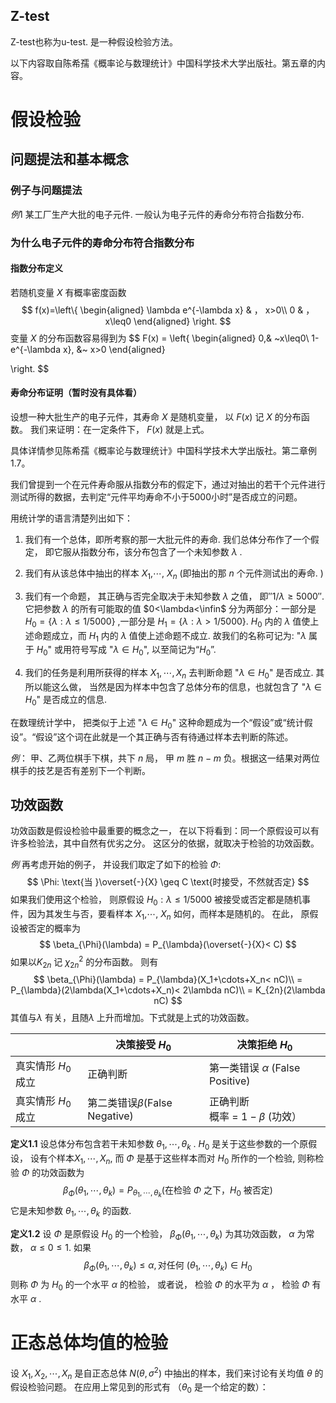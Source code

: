 ## Z-test

Z-test也称为u-test. 是一种假设检验方法。

以下内容取自陈希孺《概率论与数理统计》中国科学技术大学出版社。第五章的内容。

#  假设检验

##  问题提法和基本概念

### 例子与问题提法

$例1$ 某工厂生产大批的电子元件. 一般认为电子元件的寿命分布符合指数分布.

### 为什么电子元件的寿命分布符合指数分布

#### 指数分布定义

若随机变量 $X$ 有概率密度函数
$$
f(x)=\left\{
\begin{aligned}
\lambda e^{-\lambda x} & ， x>0\\
0 & ，x\leq0
\end{aligned}
\right.
$$
变量 $X$ 的分布函数容易得到为
$$
F(x) = \left\{
\begin{aligned}
0,& ~x\leq0\\
1-e^{-\lambda x}, &~ x>0
\end{aligned}

\right.
$$

#### 寿命分布证明（暂时没有具体看）

设想一种大批生产的电子元件，其寿命 $X$ 是随机变量， 以 $F(x)$ 记 $X$ 的分布函数。 我们来证明：在一定条件下， $F(x)$ 就是上式。

具体详情参见陈希孺《概率论与数理统计》中国科学技术大学出版社。第二章例1.7。 

我们曾提到一个在元件寿命服从指数分布的假定下，通过对抽出的若干个元件进行测试所得的数据，去判定“元件平均寿命不小于5000小时”是否成立的问题。

用统计学的语言清楚列出如下：

1. 我们有一个总体，即所考察的那一大批元件的寿命. 我们总体分布作了一个假定， 即它服从指数分布，该分布包含了一个未知参数 $\lambda$ .

2. 我们有从该总体中抽出的样本 $X_1$,$\cdots$, $X_n$ (即抽出的那 $n$ 个元件测试出的寿命. )
3. 我们有一个命题， 其正确与否完全取决于未知参数 $\lambda$ 之值， 即$''1/\lambda \geq 5000''$. 它把参数 $\lambda$ 的所有可能取的值 $0<\lambda<\infin$ 分为两部分：一部分是 $H_0 = \{\lambda:\lambda\leq 1/5000\}$ ,一部分是 $H_1 = \{\lambda:\lambda>1/5000\}.$ $H_0$ 内的 $\lambda$ 值使上述命题成立，而 $H_1$ 内的 $\lambda$ 值使上述命题不成立. 故我们的名称可记为: "$\lambda$ 属于 $H_0$" 或用符号写成 "$\lambda\in H_0$", 以至简记为“$H_0$”.
4. 我们的任务是利用所获得的样本 $X_1,\cdots, X_n$ 去判断命题 "$\lambda\in H_0$" 是否成立. 其所以能这么做， 当然是因为样本中包含了总体分布的信息，也就包含了 "$\lambda\in H_0$"  是否成立的信息.

在数理统计学中， 把类似于上述 "$\lambda\in H_0$"  这种命题成为一个“假设”或“统计假设”。“假设”这个词在此就是一个其正确与否有待通过样本去判断的陈述。 

$例：$ 甲、乙两位棋手下棋，共下 $n$ 局， 甲 $m$ 胜 $n-m$ 负。根据这一结果对两位棋手的技艺是否有差别下一个判断。

 ## 功效函数

功效函数是假设检验中最重要的概念之一， 在以下将看到：同一个原假设可以有许多检验法，其中自然有优劣之分。 这区分的依据，就取决于检验的功效函数。

$例$ 再考虑开始的例子， 并设我们取定了如下的检验 $\Phi$:
$$
\Phi: \text{当 }\overset{-}{X} \geq C \text{时接受，不然就否定}
$$
如果我们使用这个检验， 则原假设 $H_0:\lambda \leq 1/5000$ 被接受或否定都是随机事件，因为其发生与否，要看样本 $X_1$,$\cdots$, $X_n$ 如何，而样本是随机的。 在此， 原假设被否定的概率为
$$
\beta_{\Phi}(\lambda) = P_{\lambda}(\overset{-}{X}< C)
$$
如果以$K_{2n}$ 记 $\chi_{2n}^2$ 的分布函数。 则有
$$
\beta_{\Phi}(\lambda) = P_{\lambda}(X_1+\cdots+X_n< nC)\\
 = P_{\lambda}(2\lambda(X_1+\cdots+X_n)< 2\lambda nC)\\
  = K_{2n}(2\lambda nC)
$$
其值与$\lambda$ 有关，且随$\lambda$ 上升而增加。下式就是上式的功效函数。

|                     | 决策接受 $H_0$                    | 决策拒绝 $H_0$                           |
| ------------------- | --------------------------------- | ---------------------------------------- |
| 真实情形 $H_0$ 成立 | 正确判断                          | 第一类错误 $\alpha$ (False Positive)     |
| 真实情形 $H_0$ 成立 | 第二类错误$\beta$(False Negative) | 正确判断<br /> 概率 =  $1-\beta$ (功效） |

**定义1.1** 设总体分布包含若干未知参数 $\theta_1,\cdots,\theta_k$ . $H_0$ 是关于这些参数的一个原假设， 设有个样本$X_1,\cdots, X_n$, 而 $\Phi$ 是基于这些样本而对 $H_0$ 所作的一个检验, 则称检验 $\Phi$ 的功效函数为
$$
\beta_{\Phi}(\theta_1,\cdots,\theta_k) = P_{\theta_1,\cdots,\theta_k}(\text{在检验 $\Phi$ 之下，$H_0$ 被否定})
$$
它是未知参数 $\theta_1,\cdots,\theta_k$ 的函数. 

**定义1.2** 设 $\Phi$ 是原假设 $H_0$ 的一个检验， $\beta_{\Phi}(\theta_1,\cdots,\theta_k)$ 为其功效函数， $\alpha$ 为常数， $\alpha\leq 0 \leq 1$. 如果
$$
\beta_{\Phi}(\theta_1,\cdots,\theta_k) \leq \alpha ,\text{对任何 $(\theta_1,\cdots,\theta_k)\in H_0$ }
$$
则称 $\Phi$ 为 $H_0$ 的一个水平 $\alpha$ 的检验， 或者说， 检验 $\Phi$ 的水平为 $\alpha$ ， 检验 $\Phi$ 有水平 $\alpha$ .



# 正态总体均值的检验

设 $X_1, X_2,\cdots, X_n$ 是自正态总体 $N(\theta,\sigma^2)$ 中抽出的样本，我们来讨论有关均值 $\theta$ 的假设检验问题。 在应用上常见到的形式有 （$\theta_0$ 是一个给定的数）：










































































